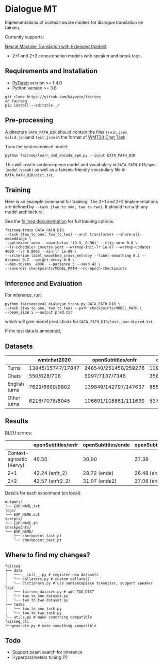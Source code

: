 # Dialogue MT

Implementations of context-aware models for dialogue translation on fairseq.

Currently supports:

<a href="https://arxiv.org/pdf/1708.05943.pdf"> Neural Machine Translation with Extended Context</a>

* 2+1 and 2+2 concatenation models with speaker and break tags.

## Requirements and Installation

* [PyTorch](http://pytorch.org/) version >= 1.4.0
* Python version >= 3.6

```shell
git clone https://github.com/kayoyin/fairseq
cd fairseq
pip install --editable ./
```

## Pre-processing

A directory `DATA_PATH_DIR` should contain the files `train.json`, `valid.json`and `test.json` in the format of [WMT20 Chat Task](http://www.statmt.org/wmt20/chat-task.html).

Train the sentencepiece model:

```shell
python fairseq/learn_and_encode_spm.py --input DATA_PATH_DIR
```

This will create sentencepiece model and vocabulary in `DATA_PATH_DIR/spm.(model|vocab)` as well as a fairseq-friendly vocabulary file in `DATA_PATH_DIR/dict.txt`.

## Training

Here is an example command for training. The 2+1 and 2+2 implementations are defined by `--task {two_to_one, two_to_two}`. It should run with any model architecture.

See the [fairseq documentation](https://fairseq.readthedocs.io/en/latest/command_line_tools.html#fairseq-train) for full training options.

```shell
fairseq-train DATA_PATH_DIR
--task {two_to_one, two_to_two} --arch transformer --share-all-embeddings \
--optimizer adam --adam-betas '(0.9, 0.98)' --clip-norm 0.0 \
--lr-scheduler inverse_sqrt --warmup-init-lr 1e-07 --warmup-updates 4000 --lr 0.0005 --min-lr 1e-09 \
--criterion label_smoothed_cross_entropy --label-smoothing 0.1 --dropout 0.2 --weight-decay 0.0 \
--max-tokens  4096  --patience 5 --seed 42 \
--save-dir checkpoints/MODEL_PATH --no-epoch-checkpoints
```

## Inference and Evaluation

For inference, run:

```shell
python fairseq/eval_dialogue_trans.py DATA_PATH_DIR \
--task {two_to_one, two_to_two} --path checkpoints/MODEL_PATH \
--beam_size 5 --output pred.txt
```

which will give model predictions for `DATA_PATH_DIR/test.json` in `pred.txt`.

If the test data is annotated,

## Datasets


|  | wmtchat2020 | openSubtitles/enfr | openSubtitles/ende | openSubtitles/enet | openSubtitles/enru |
| - | - | - | - | - | - |
| Turns | 13845/15747/17847 | 246540/251458/259276 | 109241/111316/114633 | 174218/177376/182527 | 157880/161063/165949 |
| Chats | 550/628/706 | 6997/7137/7346 | 3582/3652/3760 | 4394/4482/4614 | 23126/23588/24282 |
| English turns | 7629/8669/9802 | 139849/142797/147637 | 55539/56572/58287 | 130598/133152/137362 | 157880/161063/165949 |
| Other turns | 6216/7078/8045 | 106691/108661/111639 | 53702/54744/56346 | 43620/44224/45165 | 133636/136346/140486 |

## Results

BLEU scores:


|    | openSubtitles/enfr | openSubtitles/ende | openSubtitles/enet | openSubtitles/enru |
| - | - | - | - | - |
| Context-agnostic (Kervy)| 46.56|30.90|27.38 | 21.49 |
| 2+1 |   42.24 (enfr_2) | 28.72 (ende) | 26.48 (enet_2) | 20.20 (enru_2) |
| 2+2 |   42.57 (enfr2_2)  |  31.07 (ende2) | 27.06 (enet2)  | 21.38 (enru2)  |

Details for each experiment (on local):

```shell
outputs/
└── EXP_NAME.txt
logs/
└── EXP_NAME.out
scripts/
└── EXP_NAME.sh
checkpoints/
└── EXP_NAME/
    ├── checkpoint_last.pt
    └── checkpoint_best.pt
```

## Where to find my changes?

```shell
fairseq
├── data
|   └── __init__.py # register new datasets
|   └── collaters.py # custom collate()
|   └── dictionary.py # use sentencepiece tokenizer, support speaker tags
|   └── fairseq_dataset.py # add TAG_DICT
|   └── two_to_one_dataset.py 
|   └── two_to_two_dataset.py
├── tasks
|   └── two_to_one_task.py 
|   └── two_to_two_task.py 
└── utils.py # make something compatible
fairseq_cli
└──generate.py # make something compatible
```

## Todo

* Support beam search for inference
* Hyperparameters tuning (?)
